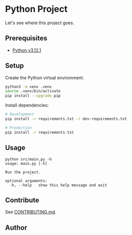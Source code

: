 # Python Project
Let's see where this project goes.

## Prerequisites

* [Python v3.12.1](https://www.python.org/downloads/release/python-3121/)

## Setup

Create the Python virtual environment:
```bash
python3 -m venv .venv
source .venv/bin/activate
pip install --upgrade pip
```

Install dependencies:
```bash
# Development
pip install -r requirements.txt -r dev-requirements.txt
```

```bash
# Production
pip install -r requirements.txt
```

## Usage

```text
python src/main.py -h                   
usage: main.py [-h]

Run the project.

optional arguments:
  -h, --help   show this help message and exit
```

## Contribute

See [CONTRIBUTING.md](docs/CONTRIBUTING.md).

## Author

